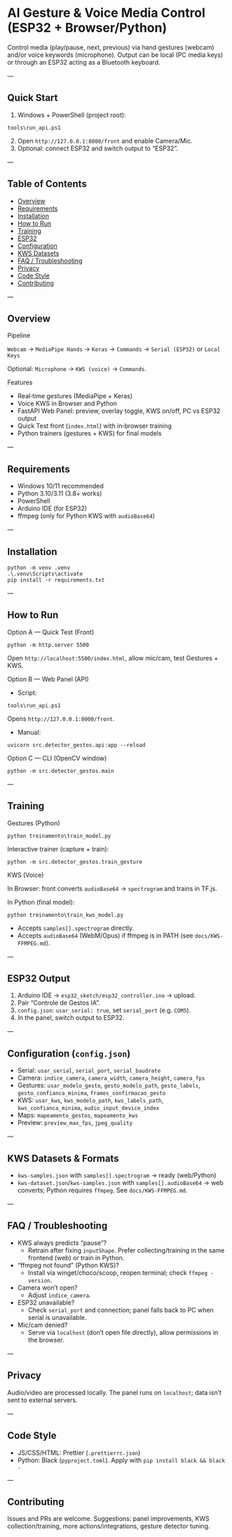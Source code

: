 # AI Gesture & Voice Media Control (ESP32 + Browser/Python)

Control media (play/pause, next, previous) via hand gestures (webcam) and/or voice keywords (microphone). Output can be local (PC media keys) or through an ESP32 acting as a Bluetooth keyboard.

—

## Quick Start

1) Windows + PowerShell (project root):
```
tools\run_api.ps1
```
2) Open `http://127.0.0.1:8000/front` and enable Camera/Mic.
3) Optional: connect ESP32 and switch output to “ESP32”.

—

## Table of Contents

- [Overview](#overview)
- [Requirements](#requirements)
- [Installation](#installation)
- [How to Run](#how-to-run)
- [Training](#training)
- [ESP32](#esp32-output)
- [Configuration](#configuration-configjson)
- [KWS Datasets](#kws-datasets--formats)
- [FAQ / Troubleshooting](#faq--troubleshooting)
- [Privacy](#privacy)
- [Code Style](#code-style)
- [Contributing](#contributing)

—

## Overview

Pipeline

`Webcam` → `MediaPipe Hands` → `Keras` → `Commands` → `Serial (ESP32)` or `Local Keys`

Optional: `Microphone` → `KWS (voice)` → `Commands`.

Features

- Real‑time gestures (MediaPipe + Keras)
- Voice KWS in Browser and Python
- FastAPI Web Panel: preview, overlay toggle, KWS on/off, PC vs ESP32 output
- Quick Test front (`index.html`) with in‑browser training
- Python trainers (gestures + KWS) for final models

—

## Requirements

- Windows 10/11 recommended
- Python 3.10/3.11 (3.8+ works)
- PowerShell
- Arduino IDE (for ESP32)
- ffmpeg (only for Python KWS with `audioBase64`)

—

## Installation

```
python -m venv .venv
.\.venv\Scripts\activate
pip install -r requirements.txt
```

—

## How to Run

Option A — Quick Test (Front)

```
python -m http.server 5500
```
Open `http://localhost:5500/index.html`, allow mic/cam, test Gestures + KWS.

Option B — Web Panel (API)

- Script:
```
tools\run_api.ps1
```
Opens `http://127.0.0.1:8000/front`.

- Manual:
```
uvicorn src.detector_gestos.api:app --reload
```

Option C — CLI (OpenCV window)

```
python -m src.detector_gestos.main
```

—

## Training

Gestures (Python)

```
python treinamento\train_model.py
```
Interactive trainer (capture + train):
```
python -m src.detector_gestos.train_gesture
```

KWS (Voice)

In Browser: front converts `audioBase64` → `spectrogram` and trains in TF.js.

In Python (final model):
```
python treinamento\train_kws_model.py
```
- Accepts `samples[].spectrogram` directly.
- Accepts `audioBase64` (WebM/Opus) if ffmpeg is in PATH (see `docs/KWS-FFMPEG.md`).

—

## ESP32 Output

1) Arduino IDE → `esp32_sketch/esp32_controller.ino` → upload.
2) Pair “Controle de Gestos IA”.
3) `config.json`: `usar_serial: true`, set `serial_port` (e.g. `COM5`).
4) In the panel, switch output to ESP32.

—

## Configuration (`config.json`)

- Serial: `usar_serial`, `serial_port`, `serial_baudrate`
- Camera: `indice_camera`, `camera_width`, `camera_height`, `camera_fps`
- Gestures: `usar_modelo_gesto`, `gesto_modelo_path`, `gesto_labels`, `gesto_confianca_minima`, `frames_confirmacao_gesto`
- KWS: `usar_kws`, `kws_modelo_path`, `kws_labels_path`, `kws_confianca_minima`, `audio_input_device_index`
- Maps: `mapeamento_gestos`, `mapeamento_kws`
- Preview: `preview_max_fps`, `jpeg_quality`

—

## KWS Datasets & Formats

- `kws-samples.json` with `samples[].spectrogram` → ready (web/Python)
- `kws-dataset.json`/`kws-samples.json` with `samples[].audioBase64` → web converts; Python requires `ffmpeg`.
See `docs/KWS-FFMPEG.md`.

—

## FAQ / Troubleshooting

- KWS always predicts “pause”?
  - Retrain after fixing `inputShape`. Prefer collecting/training in the same frontend (web) or train in Python.
- “ffmpeg not found” (Python KWS)?
  - Install via winget/choco/scoop, reopen terminal; check `ffmpeg -version`.
- Camera won’t open?
  - Adjust `indice_camera`.
- ESP32 unavailable?
  - Check `serial_port` and connection; panel falls back to PC when serial is unavailable.
- Mic/cam denied?
  - Serve via `localhost` (don’t open file directly), allow permissions in the browser.

—

## Privacy

Audio/video are processed locally. The panel runs on `localhost`; data isn’t sent to external servers.

—

## Code Style

- JS/CSS/HTML: Prettier (`.prettierrc.json`)
- Python: Black (`pyproject.toml`). Apply with `pip install black && black .`

—

## Contributing

Issues and PRs are welcome. Suggestions: panel improvements, KWS collection/training, more actions/integrations, gesture detector tuning.
